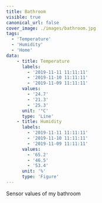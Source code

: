 ```yaml
---
title: Bathroom
visible: true
canonical_url: false
cover_image: ./images/bathroom.jpg
tags: 
  - 'Temperature' 
  - 'Humidity'
  - 'Home'
data:
    - title: Temperature
      labels: 
        - '2019-11-11 11:11:11'
        - '2019-11-10 11:11:11'
        - '2019-11-09 11:11:11'
      values: 
        - '24.7'
        - '21.3'
        - '25.3'
      unit: '°C'
      type: 'Line'
    - title: Humidity
      labels: 
        - '2019-11-11 11:11:11'
        - '2019-11-10 11:11:11'
        - '2019-11-09 11:11:11'
      values: 
        - '65.2'
        - '46.5'
        - '53.4'
      unit: '%'
      type: 'Figure'
---
```

Sensor values of my bathroom